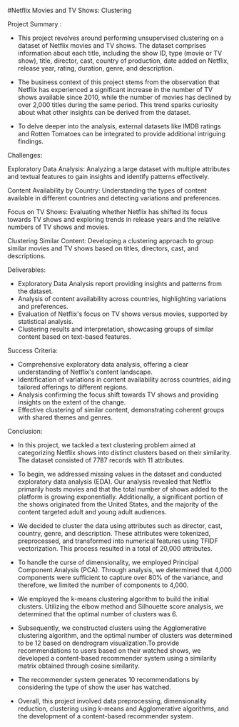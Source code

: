 #Netflix Movies and TV Shows: Clustering

Project Summary :


- This project revolves around performing unsupervised clustering on a dataset of Netflix movies and TV shows. The dataset comprises information about each title, including the show ID, type (movie or TV show), title, director, cast, country of production, date added on Netflix, release year, rating, duration, genre, and description.

- The business context of this project stems from the observation that Netflix has experienced a significant increase in the number of TV shows available since 2010, while the number of movies has declined by over 2,000 titles during the same period. This trend sparks curiosity about what other insights can be derived from the dataset.

- To delve deeper into the analysis, external datasets like IMDB ratings and Rotten Tomatoes can be integrated to provide additional intriguing findings.

Challenges:

Exploratory Data Analysis: Analyzing a large dataset with multiple attributes and textual features to gain insights and identify patterns effectively.

Content Availability by Country: Understanding the types of content available in different countries and detecting variations and preferences.

Focus on TV Shows: Evaluating whether Netflix has shifted its focus towards TV shows and exploring trends in release years and the relative numbers of TV shows and movies.

Clustering Similar Content: Developing a clustering approach to group similar movies and TV shows based on titles, directors, cast, and descriptions.

Deliverables:

- Exploratory Data Analysis report providing insights and patterns from the dataset.
- Analysis of content availability across countries, highlighting variations and preferences.
- Evaluation of Netflix's focus on TV shows versus movies, supported by statistical analysis.
- Clustering results and interpretation, showcasing groups of similar content based on text-based features.


Success Criteria:

- Comprehensive exploratory data analysis, offering a clear understanding of Netflix's content landscape.
- Identification of variations in content availability across countries, aiding tailored offerings to different regions.
- Analysis confirming the focus shift towards TV shows and providing insights on the extent of the change.
- Effective clustering of similar content, demonstrating coherent groups with shared themes and genres.


Conclusion:


- In this project, we tackled a text clustering problem aimed at categorizing Netflix shows into distinct clusters based on their similarity. The dataset consisted of 7787 records with 11 attributes.

- To begin, we addressed missing values in the dataset and conducted exploratory data analysis (EDA). Our analysis revealed that Netflix primarily hosts movies and that the total number of shows added to the platform is growing exponentially. Additionally, a significant portion of the shows originated from the United States, and the majority of the content targeted adult and young adult audiences.

- We decided to cluster the data using attributes such as director, cast, country, genre, and description. These attributes were tokenized, preprocessed, and transformed into numerical features using TFIDF vectorization. This process resulted in a total of 20,000 attributes.

- To handle the curse of dimensionality, we employed Principal Component Analysis (PCA). Through analysis, we determined that 4,000 components were sufficient to capture over 80% of the variance, and therefore, we limited the number of components to 4,000.

- We employed the k-means clustering algorithm to build the initial clusters. Utilizing the elbow method and Silhouette score analysis, we determined that the optimal number of clusters was 6.

- Subsequently, we constructed clusters using the Agglomerative clustering algorithm, and the optimal number of clusters was determined to be 12 based on dendrogram visualization.To provide recommendations to users based on their watched shows, we developed a content-based recommender system using a similarity matrix obtained through cosine similarity.

- The recommender system generates 10 recommendations by considering the type of show the user has watched.

- Overall, this project involved data preprocessing, dimensionality reduction, clustering using k-means and Agglomerative algorithms, and the development of a content-based recommender system.

